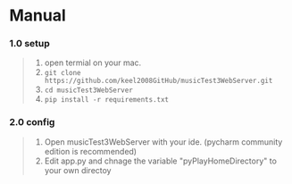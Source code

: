# Manual
### 1.0 setup
> 1. open termial on your mac.
> 2. ```git clone https://github.com/keel2008GitHub/musicTest3WebServer.git```
> 3. ```cd musicTest3WebServer```
> 4. ```pip install -r requirements.txt```

### 2.0 config 
> 1. Open musicTest3WebServer with your ide. (pycharm community edition is recommended)
> 2. Edit app.py and chnage the variable "pyPlayHomeDirectory" to your own directoy